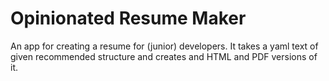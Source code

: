 # Opinionated Resume Maker
An app for creating a resume for (junior) developers. It takes a yaml text of given recommended structure and creates and HTML and PDF versions of it. 
